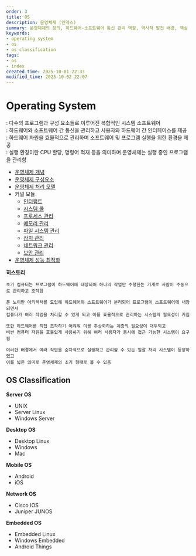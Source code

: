 ```yaml
---
order: 3
title: OS
description: 운영체제 (인덱스)
summary: 운영체제의 정의, 하드웨어-소프트웨어 통신 관리 역할, 역사적 발전 배경, 핵심 구성 요소 등에 대한 개요
keywords:
- operating system
- os
- os classification
tags:
- os
- index
created_time: 2025-10-01 22:33
modified_time: 2025-10-02 22:07
---
```


# Operating System 
: 다수의 프로그램과 구성 요소들로 이루어진 복합적인 시스템 소프트웨어  
: 하드웨어와 소프트웨어 간 통신을 관리하고 사용자와 하드웨어 간 인터페이스를 제공  
: 하드웨어 자원을 효율적으로 관리하며 소프트웨어 및 프로그램 실행을 위한 환경을 제공  
: 실행 환경이란 CPU 할당, 명령어 적재 등을 의미하며 운영체제는 실행 중인 프로그램을 관리함  

- [운영체제 개념](./os-concept.md)
- [운영체제 구성요소](./os-component.md)
- [운영체제 처리 모델](./os-processing-model.md)
- 커널 모듈
  - [인터럽트](./interrupt.md)
  - [시스템 콜](./system-call.md)
  - [프로세스 관리](./process-management.md)
  - [메모리 관리](./memory-management.md)
  - [파일 시스템 관리](./file-system-management.md)
  - [장치 관리](./device-management.md)
  - [네트워크 관리](./network-management.md)
  - [보안 관리](./security-management.md)
- [운영체제 성능 최적화](./os-optimization.md)


**히스토리**
```
초기 컴퓨터는 프로그램이 하드웨어에 내장되어 하나의 작업만 수행한는 기계로 사람이 수동으로 관리하고 조작함

폰 노이만 아키텍처를 도입해 하드웨어와 소프트웨어가 분리되어 프로그램이 소프트웨어에 내장되면서 
컴퓨터가 여러 작업을 처리할 수 있게 되고 이를 효율적으로 관리하는 시스템의 필요성이 커짐

또한 하드웨어를 직접 조작하기 어려워 이를 추상화하는 계층의 필요성이 대두되고
비싼 컴퓨터 자원을 효율있게 사용하기 위해 여러 사용자가 동시에 접근 가능한 시스템이 요구됨

이러한 배경에서 여러 작업을 순차적으로 실행하고 관리할 수 있는 일괄 처리 시스템이 등장하였고
이를 넓은 의미로 운영체제의 초기 형태로 볼 수 있음
```



## OS Classification

**Server OS**
- UNIX
- Server Linux
- Windows Server

**Desktop OS**
- Desktop Linux
- Windows
- Mac

**Mobile OS**
- Android
- iOS

**Network OS**
- Cisco IOS
- Juniper JUNOS

**Embedded OS**
- Embedded Linux
- Windows Embedded
- Android Things